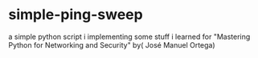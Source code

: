 # simple-ping-sweep
a simple python script i implementing some stuff i learned for "Mastering Python for Networking and Security" by( José Manuel Ortega)
